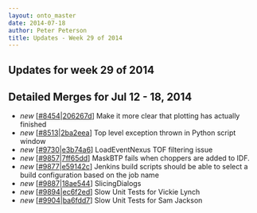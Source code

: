 ```yaml
---
layout: onto_master
date: 2014-07-18
author: Peter Peterson
title: Updates - Week 29 of 2014
---
```

Updates for week 29 of 2014
---------------------------

Detailed Merges for Jul 12 - 18, 2014
-------------------------------------
* *new* \[[#8454](http://trac.mantidproject.org/mantid/ticket/8454)\|[206267d](https://github.com/mantidproject/mantid/commit/206267d6a195860c0e8ca555b77dd38a96b655d9)\] Make it more clear that plotting has actually finished
* *new* \[[#8513](http://trac.mantidproject.org/mantid/ticket/8513)\|[2ba2eea](https://github.com/mantidproject/mantid/commit/2ba2eeaf683527aa4b0382798e9a07095ccc44c7)\] Top level exception thrown in Python script window
* *new* \[[#9730](http://trac.mantidproject.org/mantid/ticket/9730)\|[e3b74a6](https://github.com/mantidproject/mantid/commit/e3b74a6cf92a159eb462c696edd17e43162e7a85)\] LoadEventNexus TOF filtering issue
* *new* \[[#9857](http://trac.mantidproject.org/mantid/ticket/9857)\|[7ff65dd](https://github.com/mantidproject/mantid/commit/7ff65dd1c4a0d564e08836711a6e10e8e9d594e2)\] MaskBTP fails when choppers are added to IDF.
* *new* \[[#9877](http://trac.mantidproject.org/mantid/ticket/9877)\|[e59142c](https://github.com/mantidproject/mantid/commit/e59142c355e6a453626b3e50a8f24675874ee4b6)\] Jenkins build scripts should be able to select a build configuration based on the job name
* *new* \[[#9887](http://trac.mantidproject.org/mantid/ticket/9887)\|[18ae544](https://github.com/mantidproject/mantid/commit/18ae544b408dcce1986e8223a7f52af5717ea5cf)\] SlicingDialogs
* *new* \[[#9894](http://trac.mantidproject.org/mantid/ticket/9894)\|[ec6f2ed](https://github.com/mantidproject/mantid/commit/ec6f2edf5ec3bd1b683ad9bf735cf138ce610e4f)\] Slow Unit Tests for Vickie Lynch
* *new* \[[#9904](http://trac.mantidproject.org/mantid/ticket/9904)\|[ba6fdd7](https://github.com/mantidproject/mantid/commit/ba6fdd75f6d5a9862b0bd6d2da5b5609cb28a329)\] Slow Unit Tests for Sam Jackson
